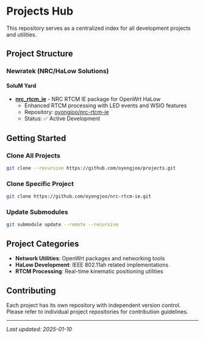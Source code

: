 # Projects Hub

This repository serves as a centralized index for all development projects and utilities.

## Project Structure

### Newratek (NRC/HaLow Solutions)

#### SoluM Yard
- **[nrc_rtcm_ie](./newratek/solum-yard/nrc_rtcm_ie/)** - NRC RTCM IE package for OpenWrt HaLow
  - Enhanced RTCM processing with LED events and WSIO features
  - Repository: [oyongjoo/nrc-rtcm-ie](https://github.com/oyongjoo/nrc-rtcm-ie)
  - Status: ✅ Active Development

## Getting Started

### Clone All Projects
```bash
git clone --recursive https://github.com/oyongjoo/projects.git
```

### Clone Specific Project
```bash
git clone https://github.com/oyongjoo/nrc-rtcm-ie.git
```

### Update Submodules
```bash
git submodule update --remote --recursive
```

## Project Categories

- **Network Utilities**: OpenWrt packages and networking tools
- **HaLow Development**: IEEE 802.11ah related implementations
- **RTCM Processing**: Real-time kinematic positioning utilities

## Contributing

Each project has its own repository with independent version control. Please refer to individual project repositories for contribution guidelines.

---

*Last updated: 2025-01-10*